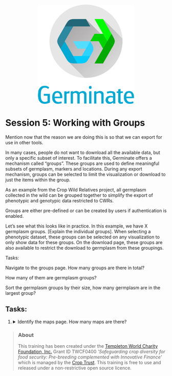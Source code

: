<!-- Use these horrible HTML tag attributes because Markdown only supports limited HTML/CSS -->
<p align="center">
  <img src="img/germinate-square-name.svg" width="300" alt="Crop Trust">
</p>


# Session 5: Working with Groups

Mention now that the reason we are doing this is so that we can export for use in other tools. 

In many cases, people do not want to download all the available data, but only a specific subset of interest. To facilitate this, Germinate offers a mechanism called “groups”. These groups are used to define meaningful subsets of germplasm, markers and locations. During any export mechanism, groups can be selected to limit the visualization or download to just the items within the group.  

As an example from the Crop Wild Relatives project, all germplasm collected in the wild can be grouped together to simplify the export of phenotypic and genotypic data restricted to CWRs. 

Groups are either pre-defined or can be created by users if authentication is enabled. 

Let’s see what this looks like in practice. In this example, we have X germplasm groups. [Explain the individual groups]. When selecting a phenotypic dataset, these groups can be selected on any visualization to only show data for these groups. On the download page, these groups are also available to restrict the download to germplasm from these groupings. 

 

Tasks: 

Navigate to the groups page. How many groups are there in total? 

How many of them are germplasm groups? 

Sort the germplasm groups by their size, how many germplasm are in the largest group? 
## Tasks:

1. <details><summary>Identify the maps page. How many maps are there?</summary>Answer: X</details>

> ### About
> This training has been created under the <a href="https://www.templetonworldcharity.org/">Templeton World Charity Foundation, Inc.</a> Grant ID TWCF0400 *'Safeguarding crop diversity for food security: Pre-breeding complemented with Innovative Finance'* which is managed by the <a href="https://www.croptrust.org/">Crop Trust</a>. This training is free to use and released under a non-restrictive open source licence.

